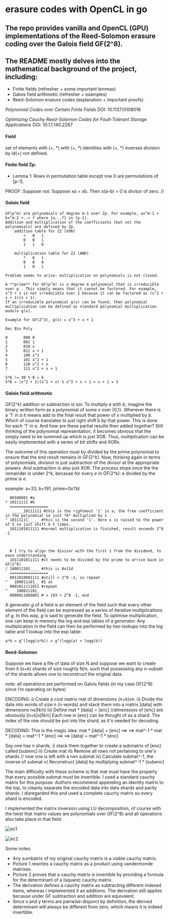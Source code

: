 # erasure codes with OpenCL in go

## The repo provides vanilla and OpenCL (GPU) implementations of the Reed-Solomon erasure coding over the Galois field GF(2^8).

 
## The README mostly delves into the mathematical background of the project, including:

* Finite fields (refresher + some important lemmas)
* Galois field arithmetic (refresher + examples)
* Reed-Solomon erasure codes (explanation + important proofs).


*Polynomial Codes over Certain Finite Fields*
DOI: 10.1137/0108018

*Optimizing Cauchy Reed-Solomon Codes for Fault-Tolerant Storage Applications* 
DOI: 10.1.1.140.2267

#### Field
set of elements with (+, \*)
with (+, \*) identities
with (+, \*) inverses
division by id(+) not defined.


#### Finite field Zp:
* Lemma 1: Rows in permutation table except row 0 are permutations of [p-1].

PROOF: Suppose not. Suppose x*a = x*b. Then x(a-b) = 0 is divisor of zero. //

#### Galois field
	GF(p^m) are polynomials of degree m-1 over Zp. For example, ax^m-1 + bx^m-2 +..+ f where {a,..f} in [p-1]. 
	Addition and multiplication of the coefficients (but not the polynomials) are defined by Zp.
		addition table for Z2 (XOR)
			+	0	1
			0	0	1
			1	1	0

		multiplication table for Z2 (AND)
			*	0	1
			0	0	0
			1	0	1

	Problem seems to arise: multiplication on polynomials is not closed.

	A **prime** for GF(p^m) is a degree m polynomial that is irreducible over p . This simply means that it cannot be factored. For example, x^3 + 1 is not irreducible over 2 because it can be factored as (x^2 + x + 1)(x + 1).
	If an irreducible polynomial g(x) can be found, then polynomial multiplication can be defined as standard polynomial multiplication modulo g(x).
```
Example for GF(2^3), g(x) = x^3 + x + 1

Dec	Bin	Poly

0		000	0
1		001	1
2		010	x
3		011	x + 1
4		100	x^2
5		101	x^2 + 1
6		110	x^2 + x
7		111	x^2 + x + 1

5*6 != 30 % 8 = 6
5*6 = (x^2 + 1)(x^2 + x) % x^3 + x + 1 = x + 1 = 3
```

#### Galois field arithmetic

GF(2^k) addition or subtraction is xor.
To multiply *a* with *b*, imagine the binary written form as a polynomial of some *x* over {0,1}. Wherever there is a '1' in *a* it means add to the final result that power of *x* multiplied by *b*. Which of course translates to just right shift b by that power. This is done for each '1' in *a*. And how are these partial results then added together? Still thinking of the polynomial representation, it becomes obvious that the simply need to be summed up which is just XOR. Thus, multiplication can be easily implemented with a series of bit shifts and XORs.

The outcome of this operation must by divided by the prime polynomial to ensure that the end result remains in GF(2^k). Now, thinking again in terms of polynomials, division is just subtraction of the divisor at the appropriate powers. And subtraction is also just XOR. The process stops once the the remainder is under 2^k, because for every *e* in GF(2^k): e divided by the prime is *e*.

example: a=33, b=191, prime=0x11d
```
  00100001 #a
* 10111111 #b
  =================
   _____10111111 #this is the rightmost '1' in a; the free coefficient in the polynomial so just *b* multiplied by 1
^ 10111111_____ #this is the second '1'. Here x is raised to the power of 5 so just shift b 5 times. 
  1011101011111 #normal multiplication is finished, result exceeds 2^8 -1


	
  # I try to align the divisor with the first 1 from the dividend, to ease understanding
  1011101011111 #it needs to be divided by the prime to arrive back in GF(2^8)
/ 100011101____ #this is 0x11d
  =================
  0011010001111 #still > 2^8 -1, so repeat
^   100011101__ #I al
  0001011111011 #repeat
^    100011101_
  0000011000001 # = 193 < 2^8 -1, end
```

A generator *g* of a field is an element of the field such that every other element of the field can be expressed as a series of iterative multiplications of *g*. In this way, *g* is said to generate the field.
To optimise multiplication, one can keep in memory the log and exp tables of a generator. Any multiplication in the field can then be performed by two lookups into the log table and 1 lookup into the exp table:

	a*b = g^(logg(a*b)) = g^(logg(a) + logg(b))
	
#### Reed-Solomon
Suppose we have a file of data of size N and suppose we want to create from it (n+k) shards of size roughly N/n, such that possessing any n-subset of the shards allows one to reconstruct the original data. 

note: all operations are performed on Galois fields (in my case GF(2^8) since I'm operating on bytes)

ENCODING: 
i) Create a cool matrix mat of dimensions (n+k)xn.
ii) Divide the data into words of size n (n-words) and stack them into a matrix [data] with dimensions nx(N/n)
iii) Define mat * [data] = [enc] //dimensions of [enc] are obviously [n+k]x[N/n]
Each row in [enc] can be thought of as a shard.
The index of the row should be put into the shard, as it's needed for decoding.


DECODING:
This is the magic idea:
	mat * [data] = [enc] ==> 
	==> mat^-1 * mat * [data] = mat^-1 * [enc] ==>
	==> [data] = mat^-1 * [enc]


Say one has n shards. 
i) stack them together to create a submatrix of [enc] called [subenc]
ii) Create mat
iii) Remove all rows not pertaining to one's shards // now one is left with a nxn submat
iv) Calculate submat^-1, the inverse of submat
v) Reconstruct [data] by multiplying submat^-1 * [subenc]


The main difficulty with these scheme is that mat must have the property that every possible submat must be invertible. I used a standard cauchy matrix for this purpose. Authors recommend appending an identity matrix to the top, to cleanly separate the encoded data into data shards and parity shards. I disregarded this and used a complete cauchy matrix so every shard is encoded.

I implemented the matrix inversion using LU decomposition, of course with the twist that matrix values are polynomials over GF(2^8) and all operations also take place in that field.


![ec1](https://user-images.githubusercontent.com/43090095/138609366-a6258490-2764-4a07-8c83-9b28ee44b800.jpg)

![ec2](https://user-images.githubusercontent.com/43090095/138609362-78657857-64a6-4241-ac90-8cefb1d2dd4f.jpg)


Some notes:

* Any sumbatrix of my original cauchy matrix is a viable cauchy matrix.
* Picture 1 rewrites a cauchy matrix as a product using vandermonde matrixes.
* Picture 2 proves that a cauchy matrix is invertible by providing a formula for the determinant of a (square) cauchy matrix.
* The derivation defines a cauchy matrix as subtracting different indexed items, whereas I implemented it as additions. The derivation still applies because under GF subtraction and addition are equivalent.
* Since x and y terms are pairwise-disjunct by definition, the derived determinant will always be different from zero, which means it is indeed invertible.


